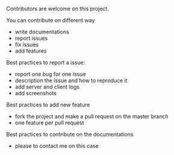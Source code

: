 Contributors are welcome on this project.

You can contribute on different way
 - write documentations
 - report issues
 - fix issues
 - add features
 
Best practices to report a issue:
 - report one bug for one issue
 - description the issue and how to reproduce it
 - add server and client logs
 - add screenshots
 
Best practices to add new feature
 - fork the project and make a pull request on the master branch
 - one feature per pull request

Best practices to contribute on the documentations
 - please to contact me on this case

